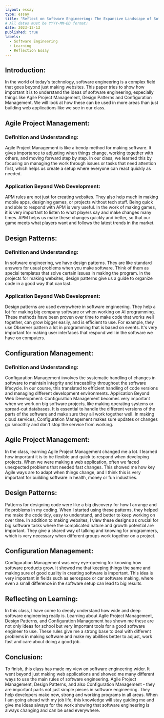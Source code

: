 ```yaml
---
layout: essay
type: essay
title: "Reflect on Software Engineering: The Expansive Landscape of Software Engineering"
# All dates must be YYYY-MM-DD format!
date: 2023-12-13
published: true
labels:
  - Software Engineering
  - Learning
  - Reflection Essay
---
```


## Introduction:
In the world of today's technology, software engineering is a complex field that goes beyond just making websites. This paper tries to show how important it is to understand the ideas of software engineering, especially things like Agile Project Management, Design Patterns and Configuration Management. We will look at how these can be used in more areas than just building web applications like we see in our class.
## Agile Project Management:
### Definition and Understanding:
Agile Project Management is like a bendy method for making software. It gives importance to adjusting when things change, working together with others, and moving forward step by step. In our class, we learned this by focusing on managing the work through issues or tasks that need attention first, which helps us create a setup where everyone can react quickly as needed.
### Application Beyond Web Development:
APM rules are not just for creating websites. They also help much in making mobile apps, designing games, or projects without tech stuff. Being quick and able to respond with APM is very useful. In the work of making games, it is very important to listen to what players say and make changes many times. APM helps us make these changes quickly and better, so that our game meets what players want and follows the latest trends in the market.
## Design Patterns:
### Definition and Understanding:
In software engineering, we have design patterns. They are like standard answers for usual problems when you make software. Think of them as special templates that solve certain issues in making the program. In the projects for making websites, design patterns give us a guide to organize code in a good way that can last.
### Application Beyond Web Development:
Design patterns are used everywhere in software engineering. They help a lot for making big company software or when working on AI programming. These methods have been proven over time to make code that works well together, can grow bigger easily, and is efficient to use. For example, they use Observer pattern a lot in programming that is based on events. It's very important for making user interfaces that respond well in the software we have on computers.
## Configuration Management:
### Definition and Understanding:
Configuration Management involves the systematic handling of changes in software to maintain integrity and traceability throughout the software lifecycle. In our course, this translated to efficient handling of code versions and managing different development environments.
Application Beyond Web Development:
Configuration Management becomes very important when we work on big software projects, like making operating systems or spread-out databases. It is essential to handle the different versions of the parts of the software and make sure they all work together well. In making cloud services, Configuration Management makes sure updates or changes go smoothly and don't stop the service from working.
## Agile Project Management:
In the class, learning Agile Project Management changed me a lot. I learned how important it is to be flexible and quick to respond when developing projects. When we were making a web application, often we faced unexpected problems that needed fast changes. This showed me how key Agile ways are to adapt when things change, and I think this is very important for building software in health, money or fun industries.
## Design Patterns:
Patterns for designing code were like a big discovery for how I arrange and fix problems in my coding. When I started using these patterns, they helped me make the code tidy, easy to understand, and better to keep working on over time. In addition to making websites, I view these designs as crucial for big software tasks where the complicated nature and growth potential are important. They give a shared way of talking and knowing for programmers, which is very necessary when different groups work together on a project.
## Configuration Management:
Configuration Management was very eye-opening for knowing how software products grow. It showed me that keeping things the same and making sure of good quality in creating software is important. This idea is very important in fields such as aerospace or car software making, where even a small difference in the software setup can lead to big results.
## Reflecting on Learning:
In this class, I have come to deeply understand how wide and deep software engineering really is. Learning about Agile Project Management, Design Patterns, and Configuration Management has shown me these are not only ideas for school but very important tools for a good software engineer to use. These rules give me a strong base to deal with different problems in making software and make my abilities better to adjust, work fast and care about doing a good job.
## Conclusion:
To finish, this class has made my view on software engineering wider. It went beyond just making web applications and showed me many different ways to use the main rules of software engineering. Agile Project Management, Design Patterns, and also Configuration Management - they are important parts not just simple pieces in software engineering. They help developers make new, strong and working programs in all areas. When I am going ahead with my job life, this knowledge will stay guiding me and give me ideas always for the work showing that software engineering is always changing and can be used everywhere.



